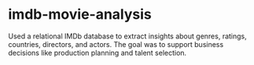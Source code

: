 # imdb-movie-analysis
Used a relational IMDb database to extract insights about genres, ratings, countries, directors, and actors. The goal was to support business decisions like production planning and talent selection.

